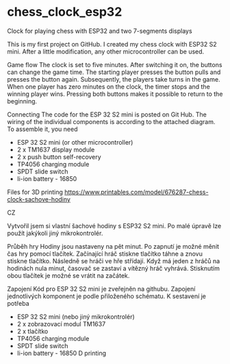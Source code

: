# chess_clock_esp32
Clock for playing chess with ESP32 and two 7-segments displays

This is my first project on GitHub.
I created my chess clock with ESP32 S2 mini.
After a little modification, any other microcontroller can be used.

Game flow
The clock is set to five minutes. After switching it on, the buttons can change the game time. The starting player presses the button pulls and presses the button again. Subsequently, the players take turns in the game. When one player has zero minutes on the clock, the timer stops and the winning player wins.
Pressing both buttons makes it possible to return to the beginning.

Connecting
The code for the ESP 32 S2 mini is posted on Git Hub. The wiring of the individual components is according to the attached diagram.
To assemble it, you need
- ESP 32 S2 mini (or other microcontroller)
- 2 x TM1637 display module
- 2 x push button self-recovery 
- TP4056 charging module
- SPDT slide switch
- li-ion battery - 16850


Files for 3D printing
https://www.printables.com/model/676287-chess-clock-sachove-hodiny


CZ

Vytvořil jsem si vlastní šachové hodiny s ESP32 S2 mini.
Po malé úpravě lze použít jakýkoli jiný mikrokontrolér.

Průběh hry
Hodiny jsou nastaveny na pět minut. Po zapnutí je možné měnit čas hry pomocí tlačítek. Začínající hráč stiskne tlačítko táhne a znovu stiskne tlačítko. Následně se hráči ve hře střídají. Když má jeden z hráčů na hodinách nula minut, časovač se zastaví a vítězný hráč vyhrává.
Stisknutím obou tlačítek je možné se vrátit na začátek.

Zapojení
Kód pro ESP 32 S2 mini je zveřejněn na githubu. Zapojení jednotlivých komponent je podle přiloženého schématu.
K sestavení je potřeba
- ESP 32 S2 mini (nebo jiný mikrokontrolér)
- 2 x zobrazovací modul TM1637
- 2 x tlačítko 
- TP4056 charging module
- SPDT slide switch
- li-ion battery - 16850
D printing
